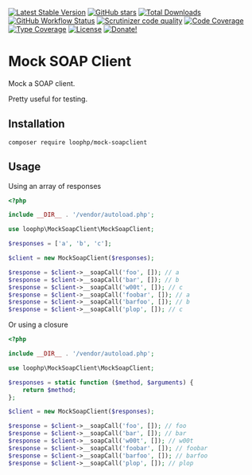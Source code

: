 [![Latest Stable Version](https://img.shields.io/packagist/v/loophp/mock-soapclient.svg?style=flat-square)](https://packagist.org/packages/loophp/mock-soapclient)
 [![GitHub stars](https://img.shields.io/github/stars/loophp/mock-soapclient.svg?style=flat-square)](https://packagist.org/packages/loophp/mock-soapclient)
 [![Total Downloads](https://img.shields.io/packagist/dt/loophp/mock-soapclient.svg?style=flat-square)](https://packagist.org/packages/loophp/mock-soapclient)
 [![GitHub Workflow Status](https://img.shields.io/github/workflow/status/loophp/mock-soapclient/Continuous%20Integration?style=flat-square)](https://github.com/loophp/mock-soapclient/actions)
 [![Scrutinizer code quality](https://img.shields.io/scrutinizer/quality/g/loophp/mock-soapclient/master.svg?style=flat-square)](https://scrutinizer-ci.com/g/loophp/mock-soapclient/?branch=master)
 [![Code Coverage](https://img.shields.io/scrutinizer/coverage/g/loophp/mock-soapclient/master.svg?style=flat-square)](https://scrutinizer-ci.com/g/loophp/mock-soapclient/?branch=master)
 [![Type Coverage](https://shepherd.dev/github/loophp/mock-soapclient/coverage.svg)](https://shepherd.dev/github/loophp/mock-soapclient)
 [![License](https://img.shields.io/packagist/l/loophp/mock-soapclient.svg?style=flat-square)](https://packagist.org/packages/loophp/mock-soapclient)
 [![Donate!](https://img.shields.io/badge/Donate-Paypal-brightgreen.svg?style=flat-square)](https://paypal.me/drupol)
 
# Mock SOAP Client

Mock a SOAP client.

Pretty useful for testing.

## Installation

```composer require loophp/mock-soapclient```

## Usage

Using an array of responses

```php
<?php

include __DIR__ . '/vendor/autoload.php';

use loophp\MockSoapClient\MockSoapClient;

$responses = ['a', 'b', 'c'];

$client = new MockSoapClient($responses);

$response = $client->__soapCall('foo', []); // a
$response = $client->__soapCall('bar', []); // b
$response = $client->__soapCall('w00t', []); // c
$response = $client->__soapCall('foobar', []); // a
$response = $client->__soapCall('barfoo', []); // b
$response = $client->__soapCall('plop', []); // c
```

Or using a closure

```php
<?php

include __DIR__ . '/vendor/autoload.php';

use loophp\MockSoapClient\MockSoapClient;

$responses = static function ($method, $arguments) {
    return $method;
};

$client = new MockSoapClient($responses);

$response = $client->__soapCall('foo', []); // foo
$response = $client->__soapCall('bar', []); // bar
$response = $client->__soapCall('w00t', []); // w00t
$response = $client->__soapCall('foobar', []); // foobar
$response = $client->__soapCall('barfoo', []); // barfoo
$response = $client->__soapCall('plop', []); // plop
```
